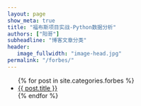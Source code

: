 ```yaml
---
layout: page
show_meta: true
title: "福布斯项目实战-Python数据分析"
authors: ["阳哥"]
subheadline: "博客文章分类"
header:
   image_fullwidth: "image-head.jpg"
permalink: "/forbes/"
---
```

<ul>
    {% for post in site.categories.forbes %}
    <li><a href="{{ site.url }}{{ site.baseurl }}{{ post.url }}">{{ post.title }}</a></li>
    {% endfor %}
</ul>

